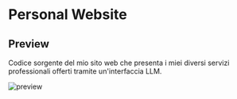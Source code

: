 # Personal Website

## Preview

Codice sorgente del mio sito web che presenta i miei diversi servizi professionali offerti tramite un'interfaccia LLM.

![preview](https://github.com/user-attachments/assets/a6bb2f6b-bb8f-4876-bf7a-d87ffea713e5)



<!--
**motexture/motexture** is a ✨ _special_ ✨ repository because its `README.md` (this file) appears on your GitHub profile.

Here are some ideas to get you started:

- 🔭 I’m currently working on ...
- 🌱 I’m currently learning ...
- 👯 I’m looking to collaborate on ...
- 🤔 I’m looking for help with ...
- 💬 Ask me about ...
- 📫 How to reach me: ...
- ⚡ Fun fact: ...
-->
